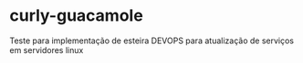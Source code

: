 # curly-guacamole
Teste para implementação de esteira DEVOPS para atualização de serviços em servidores linux

